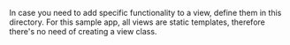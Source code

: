 In case you need to add specific functionality to a view, define them in this directory.
For this sample app, all views are static templates, therefore there's no need of creating a view class.